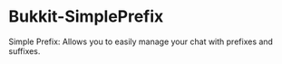 # Bukkit-SimplePrefix
Simple Prefix: Allows you to easily manage your chat with prefixes and suffixes.
